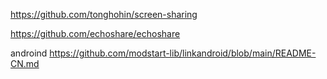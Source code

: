 https://github.com/tonghohin/screen-sharing

https://github.com/echoshare/echoshare

androind
https://github.com/modstart-lib/linkandroid/blob/main/README-CN.md